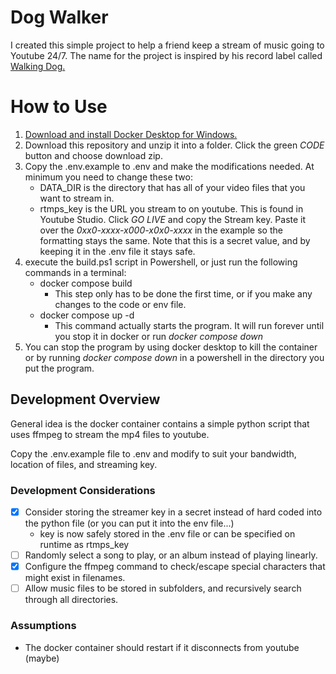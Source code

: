 # Dog Walker

I created this simple project to help a friend keep a stream of music going to Youtube 24/7. The name for the project is inspired by his record label called [Walking Dog.](https://www.thewalkingdog.net/)

# How to Use

1. [Download and install Docker Desktop for Windows.](https://docs.docker.com/desktop/install/windows-install/)
1. Download this repository and unzip it into a folder. Click the green *CODE* button and choose download zip.
1. Copy the .env.example to .env and make the modifications needed. At minimum you need to change these two:
    - DATA_DIR is the directory that has all of your video files that you want to stream in.
    - rtmps_key is the URL you stream to on youtube. This is found in Youtube Studio. Click *GO LIVE* and copy the Stream key. Paste it over the *0xx0-xxxx-x000-x0x0-xxxx* in the example so the formatting stays the same. Note that this is a secret value, and by keeping it in the .env file it stays safe.
1. execute the build.ps1 script in Powershell, or just run the following commands in a terminal:
    - docker compose build
        - This step only has to be done the first time, or if you make any changes to the code or env file.
    - docker compose up -d
        - This command actually starts the program. It will run forever until you stop it in docker or run *docker compose down*
1. You can stop the program by using docker desktop to kill the container or by running *docker compose down* in a powershell in the directory you put the program.

## Development Overview

General idea is the docker container contains a simple python script that uses ffmpeg to stream the mp4 files to youtube.

Copy the .env.example file to .env and modify to suit your bandwidth, location of files, and streaming key.

### Development Considerations
- [x] Consider storing the streamer key in a secret instead of hard coded into the python file (or you can put it into the env file...)
    - key is now safely stored in the .env file or can be specified on runtime as rtmps_key
- [ ] Randomly select a song to play, or an album instead of playing linearly. 
- [x] Configure the ffmpeg command to check/escape special characters that might exist in filenames.
- [ ] Allow music files to be stored in subfolders, and recursively search through all directories.

### Assumptions
- The docker container should restart if it disconnects from youtube (maybe)